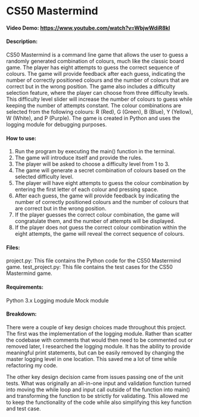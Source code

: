 # CS50 Mastermind
#### Video Demo:  <https://www.youtube.com/watch?v=WbjwWdiR8kI>
#### Description:
CS50 Mastermind is a command line game that allows the user to guess a randomly generated combination of colours, much like the classic board game. The player has eight attempts to guess the correct sequence of colours. The game will provide feedback after each guess, indicating the number of correctly positioned colours and the number of colours that are correct but in the wrong position. The game also includes a difficulty selection feature, where the player can choose from three difficulty levels. This difficulty level slider will increase the number of colours to guess while keeping the number of attempts constant. The colour combinations are selected from the following colours: R (Red), G (Green), B (Blue), Y (Yellow), W (White), and P (Purple). The game is created in Python and uses the logging module for debugging purposes.

#### How to use:
1. Run the program by executing the main() function in the terminal.
2. The game will introduce itself and provide the rules.
3. The player will be asked to choose a difficulty level from 1 to 3.
4. The game will generate a secret combination of colours based on the selected difficulty level.
5. The player will have eight attempts to guess the colour combination by entering the first letter of each colour and pressing space.
6. After each guess, the game will provide feedback by indicating the number of correctly positioned colours and the number of colours that are correct but in the wrong position.
7. If the player guesses the correct colour combination, the game will congratulate them, and the number of attempts will be displayed.
8. If the player does not guess the correct colour combination within the eight attempts, the game will reveal the correct sequence of colours.

#### Files:
project.py: This file contains the Python code for the CS50 Mastermind game.
test_project.py: This file contains the test cases for the CS50 Mastermind game.

#### Requirements:
Python 3.x
Logging module
Mock module

#### Breakdown:
There were a couple of key design choices made throughout this project. The first was the implementation of the logging module. Rather than scatter the codebase with comments that would then need to be commented out or removed later, I researched the logging module. It has the ability to provide meaningful print statements, but can be easily removed by changing the master logging level in one location. This saved me a lot of time while refactoring my code. 

The other key design decision came from issues passing one of the unit tests. What was originally an all-in-one input and validation function turned into moving the while loop and input call outside of the function into main() and transforming the function to be strictly for validating. This allowed me to keep the functionality of the code while also simplifying this key function and test case.